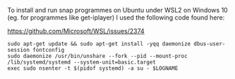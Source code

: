 To install and run snap programmes on Ubuntu under WSL2 on Windows 10 (eg. for programmes like get-iplayer) I used the following code found here:

https://github.com/Microsoft/WSL/issues/2374

```
sudo apt-get update && sudo apt-get install -yqq daemonize dbus-user-session fontconfig
sudo daemonize /usr/bin/unshare --fork --pid --mount-proc /lib/systemd/systemd --system-unit=basic.target
exec sudo nsenter -t $(pidof systemd) -a su - $LOGNAME
```
